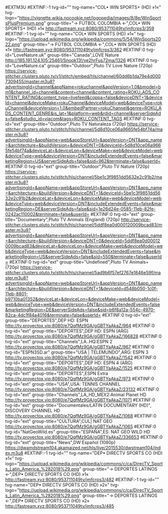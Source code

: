 #EXTM3U
#EXTINF:-1 tvg-id="" tvg-name="COL• WIN SPORTS+ (HD) »1«" tvg-logo="https://vignette.wikia.nocookie.net/logopedia/images/8/8e/WinSportsPlusPremium.png" group-title="→ FÚTBOL COLOMBIA ←",COL• WIN SPORTS+ (HD) »1«
http://fastream.xyz:8080/953711049tv/jmfcrps3/359
#EXTINF:-1 tvg-id="" tvg-name="COL• WIN SPORTS (HD) »1«" tvg-logo="https://upload.wikimedia.org/wikipedia/commons/5/54/WinSports2022.png" group-title="→ FÚTBOL COLOMBIA ←",COL• WIN SPORTS (HD) »1«
http://fastream.xyz:8080/953711049tv/jmfcrps3/362
#EXTINF:0 tvg-id="LoveNature.uk" group-title="Canada",LOVE Nature
http://185.191.124.105:25461/Snook13!/ye2hrFus72ma/1326
#EXTINF:0 tvg-id="LoveNature.ca" group-title="Outdoor",Pluto TV Love Nature (720p)
https://service-stitcher.clusters.pluto.tv/v1/stitch/embed/hls/channel/60dd6b1da79e4d0007309455/master.m3u8?advertisingId=channel&appName=rokuchannel&appVersion=1.0&bmodel=bm1&channel_id=channel&content=channel&content_rating=ROKU_ADS_CONTENT_RATING&content_type=livefeed&coppa=false&deviceDNT=1&deviceId=channel&deviceMake=rokuChannel&deviceModel=web&deviceType=rokuChannel&deviceVersion=1.0&embedPartner=rokuChannel&genre=ROKU_ADS_CONTENT_GENRE&is_lat=1&platform=web&rdid=channel&serverSideAds=false&studio_id=viacom&tags=ROKU_CONTENT_TAGS
#EXTINF:0 tvg-id="ext" group-title="Outdoor",Pluto TV Naturaleza (720p)
https://service-stitcher.clusters.pluto.tv/stitch/hls/channel/5d8d10ce06a9665fe54bf74a/master.m3u8?advertisingId=&appName=web&appStoreUrl=&appVersion=DNT&app_name=&architecture=&buildVersion=&deviceDNT=0&deviceId=5d8d10ce06a9665fe54bf74a&deviceLat=&deviceLon=&deviceMake=web&deviceModel=web&deviceType=web&deviceVersion=DNT&includeExtendedEvents=false&marketingRegion=US&serverSideAds=false&sid=962&terminate=false&userId=
#EXTINF:0 tvg-id="ext" group-title="Outdoor",Pluto TV Nature (720p)
https://service-stitcher.clusters.pluto.tv/stitch/hls/channel/5be1c3f9851dd5632e2c91b2/master.m3u8?advertisingId=&appName=web&appStoreUrl=&appVersion=DNT&app_name=&architecture=&buildVersion=&deviceDNT=1&deviceId=5be1c3f9851dd5632e2c91b2&deviceLat=&deviceLon=&deviceMake=web&deviceModel=web&deviceType=web&deviceVersion=DNT&includeExtendedEvents=false&marketingRegion=DE&serverSideAds=false&sid=1e26d24e-0585-11eb-82fe-0242ac110002&terminate=false&userId=
#EXTINF:0 tvg-id="ext" group-title="Documentary",Pluto TV Animals (England) (720p)
http://service-stitcher.clusters.pluto.tv/stitch/hls/channel/5ddf8ea0d000120009bcad83/master.m3u8?advertisingId=&appName=web&appStoreUrl=&appVersion=DNT&app_name=&architecture=&buildVersion=&deviceDNT=0&deviceId=5ddf8ea0d000120009bcad83&deviceLat=&deviceLon=&deviceMake=web&deviceModel=web&deviceType=web&deviceVersion=DNT&includeExtendedEvents=false&marketingRegion=US&serverSideAds=false&sid=550&terminate=false&userId=
#EXTINF:0 tvg-id="ext" group-title="Undefined",Pluto TV Animals+ (720p)
https://service-stitcher.clusters.pluto.tv/stitch/hls/channel/5ad9b6f57ef2767e1846e59f/master.m3u8?advertisingId=&appName=web&appStoreUrl=&appVersion=DNT&app_name=&architecture=&buildVersion=&deviceDNT=1&deviceId=d548b050-1c0f-11eb-8801-b9710ba01352&deviceLat=&deviceLon=&deviceMake=web&deviceModel=web&deviceType=web&deviceVersion=DNT&includeExtendedEvents=false&marketingRegion=DE&serverSideAds=false&sid=b6f8a12a-554c-4970-82ca-4dc1f84a4016&terminate=false&userId=
#EXTINF:0 tvg-id="ext" group-title="DEPORTES",DEP HD: ESPN 
http://tv.proyectox.vip:8080/e7QqfMz9GA/gGBTYaAkaZ/964
#EXTINF:0 tvg-id="ext" group-title="DEPORTES",DEP HD: ESPN (ARG)
http://tv.proyectox.vip:8080/e7QqfMz9GA/gGBTYaAkaZ/166828
#EXTINF:0 tvg-id="ext" group-title="Channels",LA..HQ:ESPN 2 
http://tv.proyectox.vip:8080/e7QqfMz9GA/gGBTYaAkaZ/967
#EXTINF:0 tvg-id="ESPN3SD.ar" group-title="USA | TELEMUNDO",ARG: ESPN 3
http://tv.proyectox.vip:8080/e7QqfMz9GA/gGBTYaAkaZ/1542
#EXTINF:0 tvg-id="ext" group-title="DEPORTES",DEP HD: ESPN 4 (ARG)
http://tv.proyectox.vip:8080/e7QqfMz9GA/gGBTYaAkaZ/1525
#EXTINF:0 tvg-id="ext" group-title="DEPORTES",ESPN Extra
http://tv.proyectox.vip:8080/e7QqfMz9GA/gGBTYaAkaZ/973
#EXTINF:0 tvg-id="ext" group-title="USA",USA: TENNIS CHANNEL
http://tv.proyectox.vip:8080/e7QqfMz9GA/gGBTYaAkaZ/23132
#EXTINF:0 tvg-id="ext" group-title="Channels",LA_HD_MEX2:Animal Planet HD
http://tv.proyectox.vip:8080/e7QqfMz9GA/gGBTYaAkaZ/1071
#EXTINF:0 tvg-id="ext" group-title="Documentales/LATIN DOCUMENTARY (HD)", DISCOVERY CHANNEL HD
http://tv.proyectox.vip:8080/e7QqfMz9GA/gGBTYaAkaZ/1068
#EXTINF:0 tvg-id="ext" group-title="CULTURA",CUL| NAT GEO
http://tv.proyectox.vip:8080/e7QqfMz9GA/gGBTYaAkaZ/1065
#EXTINF:0 tvg-id="NatGeoWild.es" group-title="ESPAÑA",ES: NAT GEO WILD HD
http://tv.proyectox.vip:8080/e7QqfMz9GA/gGBTYaAkaZ/336653
#EXTINF:0 tvg-id="ext" group-title="News",DW Español (1080p)
https://dwamdstream104.akamaized.net/hls/live/2015530/dwstream104/index.m3u8
#EXTINF:-1 tvg-id="" tvg-name="DEP• DIRECTV SPORTS CO (HD) »1«" tvg-logo="https://upload.wikimedia.org/wikipedia/commons/c/ca/DirecTV_Sports_Latin_America_%282018%29.png" group-title="→ DEPORTES LATINOS ←",DEP• DIRECTV SPORTS CO (HD) »1«
http://fastream.xyz:8080/953711049tv/jmfcrps3/482
#EXTINF:-1 tvg-id="" tvg-name="DEP• DIRECTV SPORTS CO (HD) »2«" tvg-logo="https://upload.wikimedia.org/wikipedia/commons/c/ca/DirecTV_Sports_Latin_America_%282018%29.png" group-title="→ DEPORTES LATINOS ←",DEP• DIRECTV SPORTS CO (HD) »2«
http://fastream.xyz:8080/953711049tv/jmfcrps3/485


